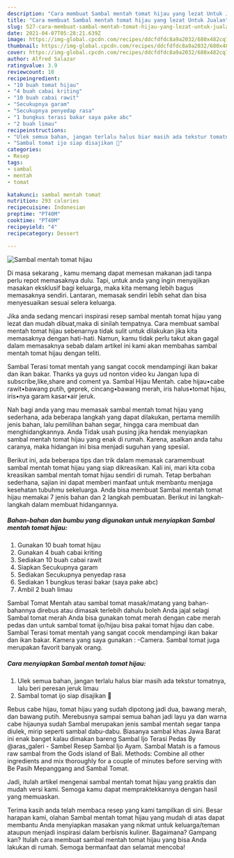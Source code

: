 ```yaml
---
description: "Cara membuat Sambal mentah tomat hijau yang lezat Untuk Jualan"
title: "Cara membuat Sambal mentah tomat hijau yang lezat Untuk Jualan"
slug: 527-cara-membuat-sambal-mentah-tomat-hijau-yang-lezat-untuk-jualan
date: 2021-04-07T05:28:21.639Z
image: https://img-global.cpcdn.com/recipes/ddcfdfdc8a9a2032/680x482cq70/sambal-mentah-tomat-hijau-foto-resep-utama.jpg
thumbnail: https://img-global.cpcdn.com/recipes/ddcfdfdc8a9a2032/680x482cq70/sambal-mentah-tomat-hijau-foto-resep-utama.jpg
cover: https://img-global.cpcdn.com/recipes/ddcfdfdc8a9a2032/680x482cq70/sambal-mentah-tomat-hijau-foto-resep-utama.jpg
author: Alfred Salazar
ratingvalue: 3.9
reviewcount: 10
recipeingredient:
- "10 buah tomat hijau"
- "4 buah cabai kriting"
- "10 buah cabai rawit"
- "Secukupnya garam"
- "Secukupnya penyedap rasa"
- "1 bungkus terasi bakar saya pake abc"
- "2 buah limau"
recipeinstructions:
- "Ulek semua bahan, jangan terlalu halus biar masih ada tekstur tomatnya, lalu beri peresan jeruk limau"
- "Sambal tomat ijo siap disajikan 🤗"
categories:
- Resep
tags:
- sambal
- mentah
- tomat

katakunci: sambal mentah tomat 
nutrition: 293 calories
recipecuisine: Indonesian
preptime: "PT40M"
cooktime: "PT40M"
recipeyield: "4"
recipecategory: Dessert

---
```



![Sambal mentah tomat hijau](https://img-global.cpcdn.com/recipes/ddcfdfdc8a9a2032/680x482cq70/sambal-mentah-tomat-hijau-foto-resep-utama.jpg)

Di masa  sekarang , kamu memang dapat memesan makanan jadi tanpa perlu repot memasaknya dulu. Tapi, untuk anda yang ingin menyajikan masakan eksklusif bagi keluarga, maka kita memang lebih bagus memasaknya sendiri. Lantaran, memasak sendiri lebih sehat dan bisa menyesuaikan sesuai selera keluarga.

Jika anda sedang mencari inspirasi resep sambal mentah tomat hijau yang lezat dan mudah dibuat,maka di sinilah tempatnya. Cara membuat sambal mentah tomat hijau  sebenarnya tidak sulit untuk dilakukan jika kita memasaknya dengan hati-hati. Namun, kamu tidak perlu takut akan gagal dalam memasaknya 
sebab dalam artikel ini kami akan membahas sambal mentah tomat hijau dengan teliti.  

Sambal Terasi tomat mentah yang sangat cocok mendampingi ikan bakar dan ikan bakar. Thanks ya guys ud nonton video ku Jangan lupa di subscribe,like,share and coment ya. Sambal Hijau Mentah. cabe hijau•cabe rawit•bawang putih, geprek, cincang•bawang merah, iris halus•tomat hijau, iris•nya garam kasar•air jeruk.

Nah bagi anda yang mau memasak sambal mentah tomat hijau yang sederhana, ada beberapa langkah yang dapat dilakukan, pertama memilih jenis bahan, lalu pemilihan bahan segar, hingga cara membuat dan menghidangkannya. Anda Tidak usah pusing jika hendak menyiapkan sambal mentah tomat hijau yang enak di rumah. Karena, asalkan anda  tahu caranya, maka hidangan ini bisa menjadi suguhan yang spesial.

Berikut ini, ada beberapa tips dan trik dalam memasak caramembuat sambal mentah tomat hijau yang siap dikreasikan. Kali ini, mari kita coba kreasikan sambal mentah tomat hijau sendiri di rumah. Tetap berbahan sederhana, sajian ini dapat memberi manfaat untuk membantu menjaga kesehatan tubuhmu sekeluarga. Anda bisa membuat Sambal mentah tomat hijau memakai 7 jenis bahan dan 2 langkah pembuatan. Berikut ini langkah-langkah dalam membuat hidangannya.

<!--inarticleads1-->

##### Bahan-bahan dan bumbu yang digunakan untuk menyiapkan Sambal mentah tomat hijau:

1. Gunakan 10 buah tomat hijau
1. Gunakan 4 buah cabai kriting
1. Sediakan 10 buah cabai rawit
1. Siapkan Secukupnya garam
1. Sediakan Secukupnya penyedap rasa
1. Sediakan 1 bungkus terasi bakar (saya pake abc)
1. Ambil 2 buah limau


Sambal Tomat Mentah atau sambal tomat masak/matang yang bahan-bahannya direbus atau dimasak terlebih dahulu boleh Anda jajal selagi Sambal tomat merah Anda bisa gunakan tomat merah dengan cabe merah pedas dan untuk sambal tomat ijo/hijau bisa pakai tomat hijau dan cabe. Sambal Terasi tomat mentah yang sangat cocok mendampingi ikan bakar dan ikan bakar. Kamera yang saya gunakan : -Camera. Sambal tomat juga merupakan favorit banyak orang. 

<!--inarticleads2-->

##### Cara menyiapkan Sambal mentah tomat hijau:

1. Ulek semua bahan, jangan terlalu halus biar masih ada tekstur tomatnya, lalu beri peresan jeruk limau
1. Sambal tomat ijo siap disajikan 🤗


Rebus cabe hijau, tomat hijau yang sudah dipotong jadi dua, bawang merah, dan bawang putih. Merebusnya sampai semua bahan jadi layu ya dan warna cabe hijaunya sudah Sambal merupakan jenis sambal mentah segar tanpa diulek, mirip seperti sambal dabu-dabu. Biasanya sambal khas Jawa Barat ini enak banget kalau dimakan bareng Sambal Ijo Terasi Pedas By @aras_galeri - Sambel Resep Sambal Ijo Ayam. Sambal Matah is a famous raw sambal from the Gods island of Bali. Methods: Combine all other ingredients and mix thoroughly for a couple of minutes before serving with Be Pasih Mepanggang and Sambal Tomat. 

Jadi, itulah artikel mengenai  sambal mentah tomat hijau  yang praktis dan mudah versi kami. Semoga kamu dapat mempraktekkannya dengan hasil yang memuaskan. 

Terima kasih anda telah membaca resep yang kami tampilkan di sini. Besar harapan kami, olahan  Sambal mentah tomat hijau yang mudah di atas dapat membantu Anda menyiapkan masakan yang nikmat untuk keluarga/teman ataupun menjadi inspirasi dalam berbisnis kuliner. Bagaimana? Gampang kan? Itulah cara membuat sambal mentah tomat hijau yang bisa Anda lakukan di rumah. Semoga bermanfaat dan selamat mencoba!

